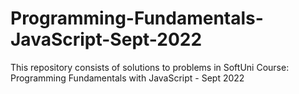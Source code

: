 # Programming-Fundamentals-JavaScript-Sept-2022
This repository consists of solutions to problems in SoftUni Course: Programming Fundamentals with JavaScript - Sept 2022
